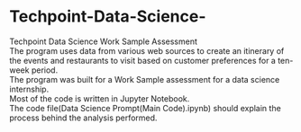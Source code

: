 # Techpoint-Data-Science-
Techpoint Data Science Work Sample Assessment </br>
The program uses data from various web sources to create an itinerary of the events and restaurants to visit based on customer preferences for a ten-week period.</br>
The program was built for a Work Sample assessment for a data science internship.</br>
Most of the code is written in Jupyter Notebook.</br>
The code file(Data Science Prompt(Main Code).ipynb) should explain the process behind the analysis performed.</br> 

